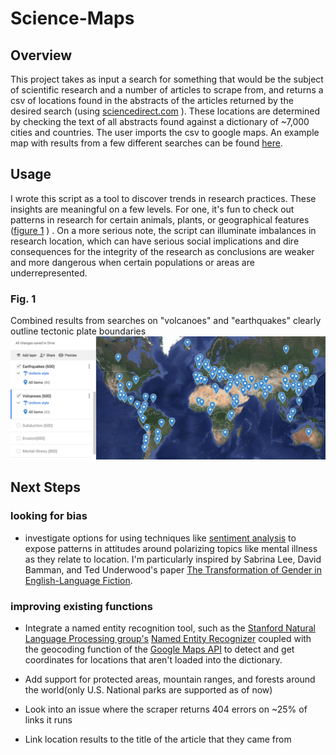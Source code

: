 # Science-Maps

## Overview
This project takes as input a search for something that would be the 
subject of scientific research and a number of articles to scrape from, and returns a csv of locations found in the abstracts of the articles returned by the desired search (using [sciencedirect.com](sciencedirect.com) ). 
These locations are determined by checking the text of all abstracts found against a dictionary of ~7,000 cities and countries. The user 
imports the csv to google maps. An example map with results from a few different 
searches can be found [here](https://drive.google.com/open?id=1uSapi_Us20bfaV65zegpFPFT6kr9oFDk&usp=sharing).

## Usage
I wrote this script as a tool to discover trends in research practices. These insights are meaningful on a few levels. For one, it's fun to check out patterns in research for certain animals, plants, or geographical features ([figure 1](https://github.com/KLaFleur/Science-Maps#fig-1) ) . On a more serious note, the script can illuminate imbalances in research location, which can have serious social implications and dire consequences for the integrity of the research as conclusions are weaker and more dangerous when certain populations or areas are underrepresented. 
### Fig. 1

Combined results from searches on "volcanoes" and "earthquakes" clearly outline tectonic plate boundaries
![text](https://github.com/KLaFleur/Science-Maps/blob/master/Earthq%2Bvolcanoes.png)





## Next Steps  

### looking for bias
* investigate options for using techniques like [sentiment analysis](https://en.wikipedia.org/wiki/Sentiment_analysis) to expose patterns in attitudes around polarizing topics like mental illness as they relate to location. I'm particularly inspired by Sabrina Lee, David Bamman, and Ted Underwood's paper [The Transformation of Gender in English-Language Fiction](https://hcommons.org/deposits/objects/hc:18128/datastreams/CONTENT/content).

### improving existing functions

* Integrate a named entity recognition tool, such as the [Stanford Natural Language Processing group's](https://nlp.stanford.edu/) [Named Entity Recognizer](https://nlp.stanford.edu/software/CRF-NER.html) coupled with the geocoding function of the [Google Maps API](https://developers.google.com/maps/) to detect and get coordinates for locations that aren't loaded into the dictionary.

* Add support for protected areas, mountain ranges, and forests around the world(only U.S. National parks are supported as of now)

* Look into an issue where the scraper returns 404 errors on ~25% of links it runs

* Link location results to the title of the article that they came from 


​	







